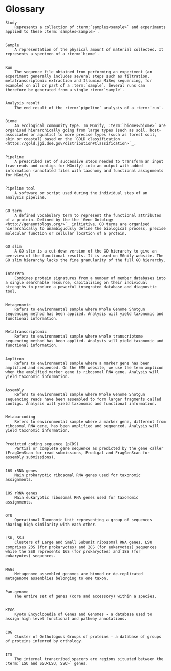 # Glossary

    Study
        Represents a collection of :term:`samples<sample>` and experiments applied to these :term:`samples<sample>`.


    Sample
        A representation of the physical amount of material collected. It represents a specimen of a :term:`biome`.


    Run
        The sequence file obtained from performing an experiment (an experiment generally includes several steps such as filtration, metatranscriptomic extraction and Illumina MiSeq sequencing, for example) on all or part of a :term:`sample`. Several runs can therefore be generated from a single :term:`sample`.


    Analysis result
        The end result of the :term:`pipeline` analysis of a :term:`run`.


    Biome
        An ecological community type. In MGnify, :term:`biomes<biome>` are organised hierarchically going from large types (such as soil, host-associated or aquatic) to more precise types (such as forest soil, skin or coastal) based on the `GOLD classification <https://gold.jgi.doe.gov/distribution#Classification>`_.


    Pipeline
        A prescribed set of successive steps needed to transform an input (raw reads and contigs for MGnify) into an output with added information (annotated files with taxonomy and functional assignments for MGnify) 
        
        
    Pipeline tool	
        A software or script used during the individual step of an analysis pipeline.


    GO term
        A defined vocabulary term to represent the functional attributes of a protein. Defined by the the `Gene Ontology <http://geneontology.org/>`_ initiative, GO terms are organised hierarchically to unambiguously define the biological process, precise molecular function or cellular location of a protein.


    GO slim
        A GO slim is a cut-down version of the GO hierarchy to give an overview of the functional results. It is used on MGnify website. The GO slim hierarchy lacks the fine granularity of the full GO hierarchy.


    InterPro
        Combines protein signatures from a number of member databases into a single searchable resource, capitalising on their individual strengths to produce a powerful integrated database and diagnostic tool.


    Metagenomic
        Refers to environmental sample where Whole Genome Shotgun sequencing method has been applied. Analysis will yield taxonomic and functional information.


    Metatranscriptomic
        Refera to environmental sample where whole transcriptome sequencing method has been applied. Analysis will yield taxonomic and functional information.


    Amplicon
        Refers to environmental sample where a marker gene has been amplified and sequenced. On the EMG website, we use the term amplicon when the amplified marker gene is ribosomal RNA gene. Analysis will yield taxonomic information.


    Assembly
        Refers to environmental sample where Whole Genome Shotgun sequencing reads have been assembled to form larger fragments called contigs. Analysis will yield taxonomic and functional information.


    Metabarcoding
        Refers to environmental sample where a marker gene, different from ribosomal RNA gene, has been amplified and sequenced. Analysis will yield taxonomic information.


    Predicted coding sequence (pCDS)
        Partial or complete gene sequence as predicted by the gene caller (FragGenScan for read submissions, Prodigal and FragGenScan for assembly submissions).


    16S rRNA genes
        Main prokaryotic ribosomal RNA genes used for taxonomic assignments. 


    18S rRNA genes
        Main eukaryotic ribosomal RNA genes used for taxonomic assignments.


    OTU
        Operational Taxonomic Unit representing a group of sequences sharing high similarity with each other.


    LSU, SSU
        Clusters of Large and Small Subunit ribosomal RNA genes. LSU comprises 23S (for prokaryotes) and 28S (for eukaryotes) sequences while the SSU represents 16S (for prokaryotes) and 18S (for eukaryotes) sequences.


    MAGs
        Metagenome assembled genomes are binned or de-replicated metagenome assemblies belonging to one taxon.


    Pan-genome
        The entire set of genes (core and accessory) within a species.


    KEGG
        Kyoto Encyclopedia of Genes and Genomes - a database used to assign high level functional and pathway annotations.


    COG
        Cluster of Orthologous Groups of proteins - a database of groups of proteins inferred by orthology.


    ITS
        The internal transcribed spacers are regions situated between the :term:`LSU and SSU<LSU, SSU>` genes.


